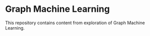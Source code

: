 # Graph Machine Learning

This repository contains content from exploration of Graph Machine Learning.